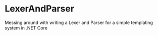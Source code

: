 # LexerAndParser

Messing around with writing a Lexer and Parser for a simple templating system in .NET Core

